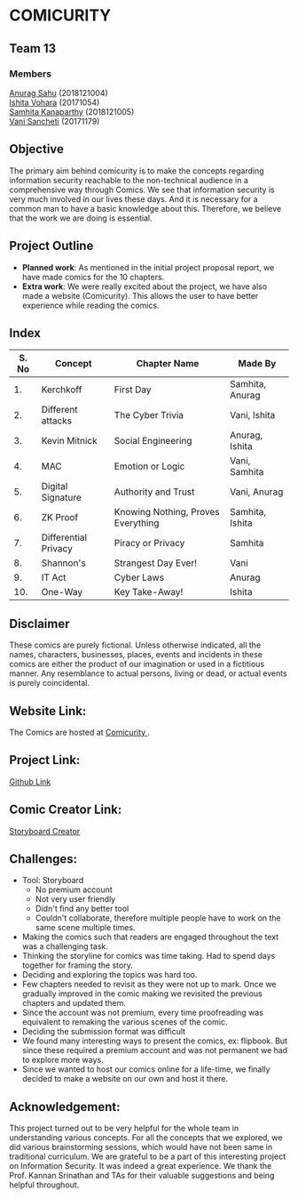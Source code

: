 # COMICURITY

## Team 13
### Members
<a href="https://github.com/AnuragSahu">Anurag Sahu</a> (2018121004) <br> 
<a href="https://github.com/ishitavohra3110">Ishita Vohara</a> (20171054)<br> 
<a href="https://github.com/KSVSC">Samhita Kanaparthy</a> (2018121005) <br> 
<a href="https://github.com/vanisancheti">Vani Sancheti</a> (20171179)<br> 

## Objective
 The primary aim behind comicurity is to make the concepts regarding information security reachable to the non-technical audience in a comprehensive way through Comics. 
 We see that information security is very much involved in our lives these days. And it is necessary for a common man to have a basic knowledge about this. 
 Therefore, we believe that the work we are doing is essential.

## Project Outline
* <b>Planned work</b>: As mentioned in the initial project proposal report, we have made comics for the 10 chapters.
* <b>Extra work</b>: We were really excited about the project, we have also made a website (Comicurity). This allows the user to have better experience while reading the comics.

## Index
| S. No | Concept | Chapter Name | Made By |
| --- | --- | --- | --- |
| 1. | Kerchkoff | First Day | Samhita, Anurag |
| 2. | Different attacks | The Cyber Trivia | Vani, Ishita |
| 3. | Kevin Mitnick | Social Engineering | Anurag, Ishita |
| 4. | MAC | Emotion or Logic | Vani, Samhita |
| 5. | Digital Signature | Authority and Trust | Vani, Anurag |
| 6. | ZK Proof | Knowing Nothing, Proves Everything | Samhita, Ishita |
| 7. | Differential Privacy | Piracy or Privacy | Samhita |
| 8. | Shannon's | Strangest Day Ever! | Vani |
| 9. | IT Act | Cyber Laws  | Anurag |
| 10. | One-Way | Key Take-Away! | Ishita |


## Disclaimer
These comics are purely fictional. Unless otherwise indicated, all the names, characters, businesses, places, events and incidents in these comics are either the product of our imagination or used in a fictitious manner. Any resemblance to actual persons, living or dead, or actual events is purely coincidental.

## Website Link:
The Comics are hosted at <a href="https://anuragsahu.github.io/Pdf_flipbook.demo.github.io/index.html"> Comicurity </a>.

## Project Link: 
<a href="https://github.com/ishitavohra3110/Comicurity"> Github Link </a>

## Comic Creator Link: 
<a href="https://www.storyboardthat.com/"> Storyboard Creator </a>

## Challenges:
* Tool: Storyboard
  * No premium account
  * Not very user friendly
  * Didn't find any better tool
  * Couldn't collaborate, therefore multiple people have to work on the same scene multiple times.
* Making the comics such that readers are engaged throughout the text was a challenging task.
* Thinking the storyline for comics was time taking. Had to spend days together for framing the story.
* Deciding and exploring the topics was hard too.
* Few chapters needed to revisit as they were not up to mark. Once we gradually improved in the comic making we revisited the previous chapters and updated them.
* Since the account was not premium, every time proofreading was equivalent to remaking the various scenes of the comic.
* Deciding the submission format was difficult
* We found many interesting ways to present the comics, ex: flipbook. But since these required a premium account and was not permanent we had to explore more ways. 
* Since we wanted to host our comics online for a life-time, we finally decided to make a website on our own and host it there.


## Acknowledgement:
This project turned out to be very helpful for the whole team in understanding various concepts. For all the concepts that we explored, we did various brainstorming sessions, which would have not been same in traditional curriculum. We are grateful to be a part of this interesting project on Information Security. It was indeed a great experience. We thank the Prof. Kannan Srinathan and TAs for their valuable suggestions and being helpful throughout. 
